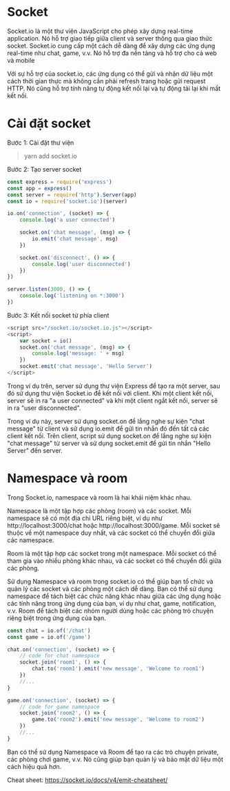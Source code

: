# Socket

Socket.io là một thư viện JavaScript cho phép xây dựng real-time application. Nó hỗ trợ giao tiếp giữa client và server thông qua giao thức socket. Socket.io cung cấp một cách dễ dàng để xây dựng các ứng dụng real-time như chat, game, v.v. Nó hỗ trợ đa nền tảng và hỗ trợ cho cả web và mobile

Với sự hỗ trợ của socket.io, các ứng dụng có thể gửi và nhận dữ liệu một cách thời gian thực mà không cần phải refresh trang hoặc gửi request HTTP. Nó cũng hỗ trợ tính năng tự động kết nối lại và tự động tải lại khi mất kết nối.

# Cài đặt socket


Bước 1: Cài đặt thư viện

> yarn add socket.io

Bước 2: Tạo server socket

```js
const express = require('express')
const app = express()
const server = require('http').Server(app)
const io = require('socket.io')(server)

io.on('connection', (socket) => {
    console.log('a user connected')

    socket.on('chat message', (msg) => {
        io.emit('chat message', msg)
    })

    socket.on('disconnect', () => {
        console.log('user disconnected')
    })
})

server.listen(3000, () => {
    console.log('listening on *:3000')
})
```

Bước 3: Kết nối socket từ phía client

```js
<script src="/socket.io/socket.io.js"></script>
<script>
    var socket = io()
    socket.on('chat message', (msg) => {
        console.log('message: ' + msg)
    })
    socket.emit('chat message', 'Hello Server')
</script>
```

Trong ví dụ trên, server sử dụng thư viện Express để tạo ra một server, sau đó sử dụng thư viện Socket.io để kết nối với client. Khi một client kết nối, server sẽ in ra "a user connected" và khi một client ngắt kết nối, server sẽ in ra "user disconnected".

Trong ví dụ này, server sử dụng socket.on để lắng nghe sự kiện "chat message" từ client và sử dụng io.emit để gửi tin nhắn đó đến tất cả các client kết nối. Trên client, script sử dụng socket.on để lắng nghe sự kiện "chat message" từ server và sử dụng socket.emit để gửi tin nhắn "Hello Server" đến server.


# Namespace và room

Trong Socket.io, namespace và room là hai khái niệm khác nhau.

Namespace là một tập hợp các phòng (room) và các socket. Mỗi namespace sẽ có một địa chỉ URL riêng biệt, ví dụ như http://localhost:3000/chat hoặc http://localhost:3000/game. Mỗi socket sẽ thuộc về một namespace duy nhất, và các socket có thể chuyển đổi giữa các namespace.

Room là một tập hợp các socket trong một namespace. Mỗi socket có thể tham gia vào nhiều phòng khác nhau, và các socket có thể chuyển đổi giữa các phòng.

Sử dụng Namespace và room trong socket.io có thể giúp bạn tổ chức và quản lý các socket và các phòng một cách dễ dàng. Bạn có thể sử dụng namespace để tách biệt các chức năng khác nhau giữa các ứng dụng hoặc các tính năng trong ứng dụng của bạn, ví dụ như chat, game, notification, v.v. Room để tách biệt các nhóm người dùng hoặc các phòng trò chuyện riêng biệt trong ứng dụng của bạn.

```js
const chat = io.of('/chat')
const game = io.of('/game')

chat.on('connection', (socket) => {
    // code for chat namespace
    socket.join('room1', () => {
        chat.to('room1').emit('new message', 'Welcome to room1')
    })
    //...
}

game.on('connection', (socket) => {
    // code for game namespace
    socket.join('room2', () => {
        game.to('room2').emit('new message', 'Welcome to room2')
    })
    //...
}
```

Bạn có thể sử dụng Namespace và Room để tạo ra các trò chuyện private, các phòng chơi game, v.v. Nó cũng giúp bạn quản lý và bảo mật dữ liệu một cách hiệu quả hơn.

Cheat sheet: https://socket.io/docs/v4/emit-cheatsheet/
